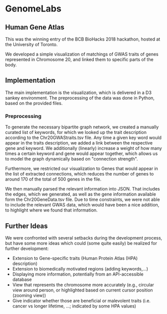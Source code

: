 # GenomeLabs

## Human Gene Atlas
This was the winning entry of the BCB BioHacks 2018 hackathon, hosted at the University of Toronto.<br/>

We developed a simple visualization of matchings of GWAS traits of genes represented in Chromosome 20, and linked them to specific parts of the body.

## Implementation
The main implementation is the visualization, which is delivered in a D3 sankey environment. The preprocessing of the data was done in Python, based on the provided files.

### Preprocessing
To generate the necessary bipartite graph network, we created a manually curated list of keywords, for which we looked up the trait description according to the Chr20GWAStraits.tsv file.
Any time a given key word would appear in the traits description, we added a link between the respective gene and keyword. We additionally (linearly) increase a weight of how many times a certain keyword and gene would appear together, which allows us to model the graph dynamically based on "connection strength". <br/>

Furthermore, we restricted our visualization to Genes that would appear in the list of extracted connections, which reduces the number of genes to around 170 of the total of 500 genes in the file.

We then manually parsed the relevant information into JSON.
That includes the edges, which we generated, as well as the gene information available form the Chr20GeneData.tsv file. Due to time constraints, we were not able to include the relevant GWAS data, which would have been a nice addition, to highlight where we found that information.


## Further Ideas
We were confronted with several setbacks during the development process, but have some more ideas which could (some quite easily) be realized for further development:

* Extension to Gene-specific traits (Human Protein Atlas (HPA) description)
* Extension to biomedically motivated regions (adding keywords,...)
* Displaying more information, potentially from an API-accessible database
* View that represents the chromosome more accurately (e.g., circular view around person, or highlighted based on current cursor position (zooming view))
* Give indicator whether those are beneficial or malevolent traits (i.e. cancer vs longer lifetime, ...; indicated by some HPA values)


